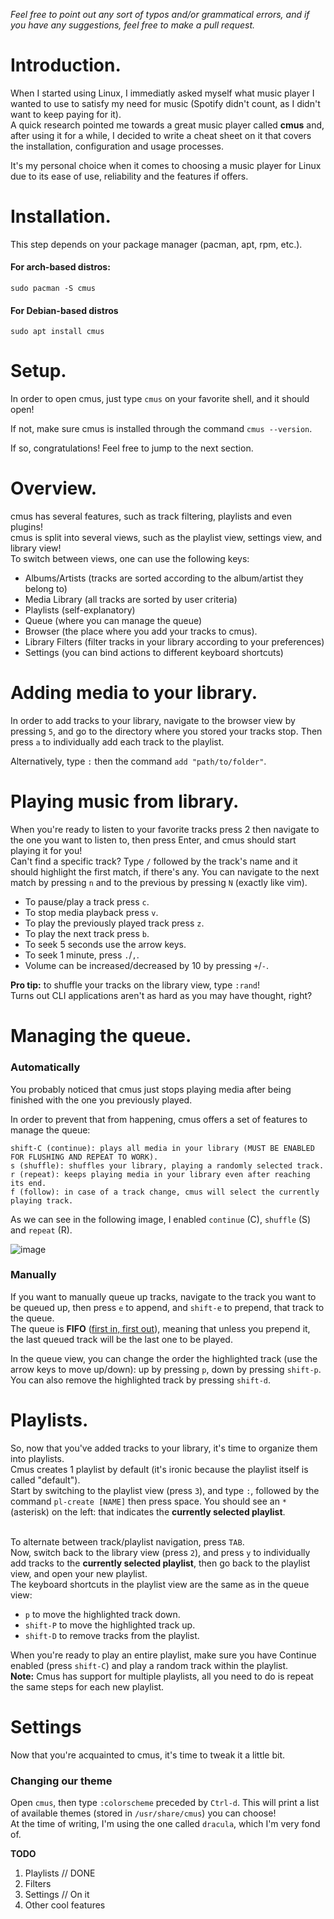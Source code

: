 *Feel free to point out any sort of typos and/or grammatical errors, and if you have any suggestions, feel free to make a pull request.*

# Introduction.
When I started using Linux, I immediatly asked myself what music player I wanted to use to satisfy my need for music (Spotify didn't count, as I didn't want to keep paying for it).
<br>A quick research pointed me towards a great music player called **cmus** and, after using it for a while, I decided to write a cheat sheet on it that covers the installation, configuration and usage processes.

It's my personal choice when it comes to choosing a music player for Linux due to its ease of use, reliability and the features if offers.

# Installation.
This step depends on your package manager (pacman, apt, rpm, etc.).
#### For arch-based distros:
```
sudo pacman -S cmus
```

#### For Debian-based distros
```
sudo apt install cmus
```

# Setup.
In order to open cmus, just type `cmus` on your favorite shell, and it should open!

If not, make sure cmus is installed through the command `cmus --version`.

If so, congratulations! Feel free to jump to the next section.

# Overview.
cmus has several features, such as track filtering, playlists and even plugins!
<br>cmus is split into several views, such as the playlist view, settings view, and library view!
<br>To switch between views, one can use the following keys:

-  Albums/Artists (tracks are sorted according to the album/artist they belong to)
-  Media Library (all tracks are sorted by user criteria)
-  Playlists (self-explanatory)
-  Queue (where you can manage the queue)
-  Browser (the place where you add your tracks to cmus).
-  Library Filters (filter tracks in your library according to your preferences)
-  Settings (you can bind actions to different keyboard shortcuts)


# Adding media to your library.
In order to add tracks to your library, navigate to the browser view by pressing `5`, and go to the directory where you stored your tracks stop. Then press `a` to individually add each track to the playlist. 

Alternatively, type `:` then the command `add "path/to/folder"`.

# Playing music from library.
When you're ready to listen to your favorite tracks press 2 then navigate to the one you want to listen to, then press Enter, and cmus should start playing it for you! 
<br>Can't find a specific track? Type `/` followed by the track's name and it should highlight the first match, if there's any. You can navigate to the next match by pressing `n` and to the previous by pressing `N` (exactly like vim).

- To pause/play a track press `c`.
- To stop media playback press `v`.
- To play the previously played track press `z`.
- To play the next track press `b`.
- To seek 5 seconds use the arrow keys.
- To seek 1 minute, press `.`/`,`.
- Volume can be increased/decreased by 10 by pressing `+`/`-`.

**Pro tip:** to shuffle your tracks on the library view, type `:rand`!
<br>Turns out CLI applications aren't as hard as you may have thought, right?

# Managing the queue.
### Automatically
You probably noticed that cmus just stops playing media after being finished with the one you previously played.

In order to prevent that from happening, cmus offers a set of features to manage the queue:

```
shift-C (continue): plays all media in your library (MUST BE ENABLED FOR FLUSHING AND REPEAT TO WORK).
s (shuffle): shuffles your library, playing a randomly selected track.
r (repeat): keeps playing media in your library even after reaching its end.
f (follow): in case of a track change, cmus will select the currently playing track.
``` 
As we can see in the following image, I enabled `continue` (C), `shuffle` (S) and `repeat` (R).

![image](https://user-images.githubusercontent.com/55633950/107123837-cfc3d400-6897-11eb-91d8-e411a0133629.png)

### Manually
If you want to manually queue up tracks, navigate to the track you want to be queued up, then press `e` to append, and `shift-e` to prepend, that track to the queue.
<br>The queue is **FIFO** ([first in, first out](https://en.wikipedia.org/wiki/FIFO_(computing_and_electronics))), meaning that unless you prepend it, the last queued track will be the last one to be played.

In the queue view, you can change the order the highlighted track (use the arrow keys to move up/down): up by pressing `p`, down by pressing `shift-p`. You can also remove the highlighted track by pressing `shift-d`.

# Playlists.
So, now that you've added tracks to your library, it's time to organize them into playlists.
<br>Cmus creates 1 playlist by default (it's ironic because the playlist itself is called "default").
<br>Start by switching to the playlist view (press `3`), and type `:`, followed by the command `pl-create [NAME]` then press space. You should see an `*` (asterisk) on the left: that indicates the **currently selected playlist**.

<br>To alternate between track/playlist navigation, press `TAB`.
<br>Now, switch back to the library view (press `2`), and press `y` to individually add tracks to the **currently selected playlist**, then go back to the playlist view, and open your new playlist.
<br>The keyboard shortcuts in the playlist view are the same as in the queue view:

- `p` to move the highlighted track down.
- `shift-P` to move the highlighted track up.
- `shift-D` to remove tracks from the playlist.


When you're ready to play an entire playlist, make sure you have Continue enabled (press `shift-C`) and play a random track within the playlist.
<br>**Note:** Cmus has support for multiple playlists, all you need to do is repeat the same steps for each new playlist.

# Settings
Now that you're acquainted to cmus, it's time to tweak it a little bit.
### Changing our theme
Open `cmus`, then type `:colorscheme` preceded by `Ctrl-d`. This will print a list of available themes (stored in `/usr/share/cmus`) you can choose!
<br>At the time of writing, I'm using the one called `dracula`, which I'm very fond of. 

**TODO**
1. Playlists // DONE
2. Filters
3. Settings // On it
4. Other cool features
